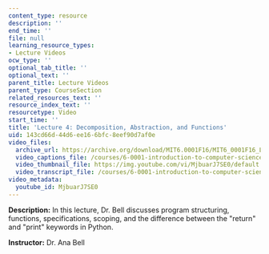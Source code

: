 ```yaml
---
content_type: resource
description: ''
end_time: ''
file: null
learning_resource_types:
- Lecture Videos
ocw_type: ''
optional_tab_title: ''
optional_text: ''
parent_title: Lecture Videos
parent_type: CourseSection
related_resources_text: ''
resource_index_text: ''
resourcetype: Video
start_time: ''
title: 'Lecture 4: Decomposition, Abstraction, and Functions'
uid: 143cd66d-44d6-ee16-6bfc-8eef90d7af0e
video_files:
  archive_url: https://archive.org/download/MIT6.0001F16/MIT6_0001F16_Lecture_04_300k.mp4
  video_captions_file: /courses/6-0001-introduction-to-computer-science-and-programming-in-python-fall-2016/89d4f8a478a957b49244641cb53d1cf8_MjbuarJ7SE0.vtt
  video_thumbnail_file: https://img.youtube.com/vi/MjbuarJ7SE0/default.jpg
  video_transcript_file: /courses/6-0001-introduction-to-computer-science-and-programming-in-python-fall-2016/2cd211c4c7f47153bbc413099ae2d2e1_MjbuarJ7SE0.pdf
video_metadata:
  youtube_id: MjbuarJ7SE0
---
```


**Description:** In this lecture, Dr. Bell discusses program structuring, functions, specifications, scoping, and the difference between the "return" and "print" keywords in Python.

**Instructor:** Dr. Ana Bell